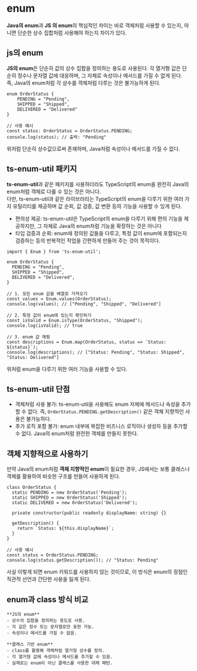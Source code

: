 # enum

**Java의 enum**과 **JS 의 enum**의 핵심적인 차이는 바로 객체처럼 사용할 수 있는지, 아니면 단순한 상수 집합처럼 사용해야 하는지 차이가 있다.

## js의 enum

**JS의 enum**은 단순히 값의 상수 집합을 정의하는 용도로 사용된다.
각 열거형 값은 단순히 정수나 문자열 값에 대응하며, 그 자체로 속성이나 메서드를 가질 수 없게 된다.  
즉, Java의 enum처럼 각 상수를 객체처럼 다루는 것은 불가능하게 된다.

```
enum OrderStatus {
    PENDING = "Pending",
    SHIPPED = "Shipped",
    DELIVERED = "Delivered"
}

// 사용 예시
const status: OrderStatus = OrderStatus.PENDING;
console.log(status); // 출력: "Pending"
```

위처럼 단순히 상수값으로써 존재하며, Java처럼 속성이나 메서드를 가질 수 없다.

## ts-enum-util 패키지

**ts-enum-util**과 같은 패키지를 사용하더라도 TypeScript의 enum을 완전히 Java의 enum처럼 객체로 다룰 수 있는 것은 아니다.  
다만, ts-enum-util과 같은 라이브러리는 TypeScript의 enum을 다루기 위한 여러 가지 유틸리티를 제공하며 값 순회, 값 검증, 값 변환 등의 기능을 사용할 수 있게 된다.

- 편의성 제공: ts-enum-util은 TypeScript의 enum을 다루기 위해 편의 기능을 제공하지만, 그 자체로 Java의 enum처럼 기능을 확장하는 것은 아니다
- 타입 검증과 순회: enum에 정의된 값들을 다루고, 특정 값이 enum에 포함되는지 검증하는 등의 반복적인 작업을 간편하게 만들어 주는 것이 목적이다.

```
import { Enum } from 'ts-enum-util';

enum OrderStatus {
  PENDING = "Pending",
  SHIPPED = "Shipped",
  DELIVERED = "Delivered",
}

// 1. 모든 enum 값을 배열로 가져오기
const values = Enum.values(OrderStatus);
console.log(values); // ["Pending", "Shipped", "Delivered"]

// 2. 특정 값이 enum에 있는지 확인하기
const isValid = Enum.isType(OrderStatus, "Shipped");
console.log(isValid); // true

// 3. enum 값 매핑
const descriptions = Enum.map(OrderStatus, status => `Status: ${status}`);
console.log(descriptions); // ["Status: Pending", "Status: Shipped", "Status: Delivered"]
```

위처럼 enum을 다루기 위한 여러 기능을 사용할 수 있다.

## ts-enum-util 단점

- 객체처럼 사용 불가: ts-enum-util을 사용해도 enum 자체에 메서드나 속성을 추가할 수 없다. 즉, `OrderStatus.PENDING.getDescription()` 같은 객체 지향적인 사용은 불가능하다.
- 추가 로직 포함 불가: enum 내부에 복잡한 비즈니스 로직이나 생성자 등을 추가할 수 없다. Java의 enum처럼 완전한 객체를 만들지 못한다.

## 객체 지향적으로 사용하기

만약 Java의 enum처럼 **객체 지향적인 enum**이 필요한 경우, JS에서는 보통 클래스나 객체를 활용하여 비슷한 구조를 만들어 사용하게 된다.

```
class OrderStatus {
  static PENDING = new OrderStatus('Pending');
  static SHIPPED = new OrderStatus('Shipped');
  static DELIVERED = new OrderStatus('Delivered');

  private constructor(public readonly displayName: string) {}

  getDescription() {
    return `Status: ${this.displayName}`;
  }
}

// 사용 예시
const status = OrderStatus.PENDING;
console.log(status.getDescription()); // "Status: Pending"
```

사실 이렇게 되면 enum 키워드를 사용하지 않는 것이므로, 이 방식은 enum의 장점인 직관적 선언과 간단한 사용을 잃게 된다.

## enum과 class 방식 비교

```
**JS의 enum**
- 상수의 집합을 정의하는 용도로 사용.
- 각 값은 정수 또는 문자열로만 표현 가능.
- 속성이나 메서드를 가질 수 없음.

**클래스 기반 enum**
- class를 활용해 객체처럼 열거형 상수를 정의.
- 각 열거형 값에 속성이나 메서드를 추가할 수 있음.
- 실제로는 enum이 아닌 클래스를 사용한 대체 패턴.
```
